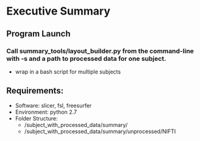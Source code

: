 # Executive Summary

## Program Launch
### Call summary_tools/layout_builder.py from the command-line with -s and a path to processed data for one subject.
- wrap in a bash script for multiple subjects

## Requirements: 
- Software: slicer, fsl, freesurfer
- Environment: python 2.7
- Folder Structure: 
  - /subject_with_processed_data/summary/
  - /subject_with_processed_data/summary/unprocessed/NIFTI
